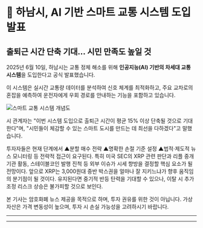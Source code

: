 # 🤖 하남시, AI 기반 스마트 교통 시스템 도입 발표

## 출퇴근 시간 단축 기대... 시민 만족도 높일 것

2025년 6월 10일, 하남시는 교통 정체 해소를 위해 **인공지능(AI) 기반의 차세대 교통 시스템**을 도입한다고 공식 발표했습니다.

이 시스템은 실시간 교통량 데이터를 분석하여 신호 체계를 최적화하고, 주요 교차로의 혼잡을 예측하여 운전자에게 우회 경로를 안내하는 기능을 포함하고 있습니다.

![스마트 교통 시스템 개념도](https://via.placeholder.com/600x300.png?text=Smart+Traffic+System)

시 관계자는 "이번 시스템 도입으로 출퇴근 시간이 평균 15% 이상 단축될 것으로 기대한다"며, "시민들이 체감할 수 있는 스마트 도시를 만드는 데 최선을 다하겠다"고 말했습니다.

투자자들은 현재 단계에서 ▲분할 매수 전략 ▲명확한 손절 기준 설정 ▲법적·제도적 뉴스 모니터링 등 전략적 접근이 요구된다. 특히 미국 SEC의 XRP 관련 판단과 리플 중개기관 활동, 스테이블코인 발행 진척 등 외부 이슈가 시세 향방을 결정할 핵심 요소가 될 전망이다.
앞으로 XRP는 3,000원대 중반 박스권을 얼마나 잘 지키느냐가 향후 움직임의 분기점이 될 것이다. 유지된다면 중기적 반등 탄력을 기대할 수 있으나, 이탈 시 추가 조정 리스크 상승은 불가피할 것으로 보인다.

본 기사는 암호화폐 뉴스 제공을 목적으로 하며, 투자 권유를 위한 것이 아닙니다. 가상자산은 가격 변동성이 높으며, 투자 시 손실 가능성을 고려하시기 바랍니다.

---

<ins class="adsbygoogle" style="display:block" data-ad-format="autorelaxed" data-ad-client="ca-pub-123456789" data-ad-slot="4321"></ins>
<script>(adsbygoogle = window.adsbygoogle || []).push({});</script>

---